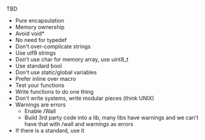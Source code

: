 TBD
- Pure encapsulation
- Memory ownership
- Avoid void*
- No need for typedef
- Don't over-complicate strings
- Use utf8 strings
- Don't use char for memory array, use uint8_t
- Use standard bool
- Don't use static/global variables
- Prefer inline over macro
- Test your functions
- Write functions to do one thing
- Don't write systems, write modular pieces (think UNIX)
- Warnings are errors
	- Enable /Wall
	- Build 3rd party code into a lib, many libs have warnings and we can't have that with /wall and warnings as errors
- If there is a standard, use it
